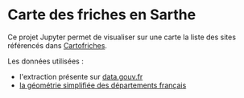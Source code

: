 # Carte des friches en Sarthe

Ce projet Jupyter permet de visualiser sur une carte la liste des sites référencés dans [Cartofriches](https://cartofriches.cerema.fr/cartofriches/).

Les données utilisées :

- l'extraction présente sur [data.gouv.fr](https://www.data.gouv.fr/fr/datasets/sites-references-dans-cartofriches/)
- [la géométrie simplifiée des départements français](https://www.data.gouv.fr/fr/datasets/contours-des-communes-de-france-simplifie-avec-regions-et-departement-doutre-mer-rapproches/)